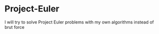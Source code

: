 # Project-Euler
I will try to solve Project Euler problems with my own algorithms instead of brut force
